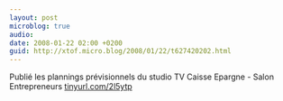 ```yaml
---
layout: post
microblog: true
audio: 
date: 2008-01-22 02:00 +0200
guid: http://xtof.micro.blog/2008/01/22/t627420202.html
---
```

Publié les plannings prévisionnels du studio TV Caisse Epargne - Salon Entrepreneurs [tinyurl.com/2l5ytp](http://tinyurl.com/2l5ytp)
